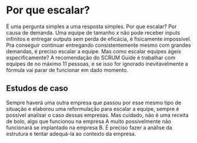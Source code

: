 # Por que escalar?

É uma pergunta simples a uma resposta simples. Por que escalar? Por causa de demanda. Uma equipe de tamanho $x$ não pode receber inputs infinitos e entregar outputs sem perda de eficácia, é fisicamente impossível. Pra conseguir continuar entregando consistentemente mesmo com grandes demandas, é preciso escalar a equipe. Mas como escalar equipes ágeis especificamente? A recomendação do SCRUM Guide é trabalhar com equipes de no máximo 11 pessoas, e se isso for ignorado inevitavelmente a fórmula vai parar de funcionar em dado momento.

## Estudos de caso

Sempre haverá uma outra empresa que passou por esse mesmo tipo de situação e elaborou uma reformulação para escalar a equipe, sempre é possível analisar o caso dessas empresas. Mas cuidado, não é uma receita de bolo, algo que funcionou na empresa A muito possivelmente não funcionará se implantado na empresa B. É preciso fazer a análise da estrutura e tentar adequá-la ao contexto da empresa.